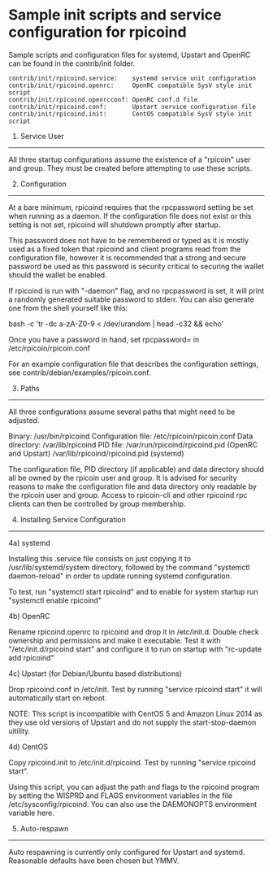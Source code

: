 Sample init scripts and service configuration for rpicoind
==========================================================

Sample scripts and configuration files for systemd, Upstart and OpenRC
can be found in the contrib/init folder.

    contrib/init/rpicoind.service:    systemd service unit configuration
    contrib/init/rpicoind.openrc:     OpenRC compatible SysV style init script
    contrib/init/rpicoind.openrcconf: OpenRC conf.d file
    contrib/init/rpicoind.conf:       Upstart service configuration file
    contrib/init/rpicoind.init:       CentOS compatible SysV style init script

1. Service User
---------------------------------

All three startup configurations assume the existence of a "rpicoin" user
and group.  They must be created before attempting to use these scripts.

2. Configuration
---------------------------------

At a bare minimum, rpicoind requires that the rpcpassword setting be set
when running as a daemon.  If the configuration file does not exist or this
setting is not set, rpicoind will shutdown promptly after startup.

This password does not have to be remembered or typed as it is mostly used
as a fixed token that rpicoind and client programs read from the configuration
file, however it is recommended that a strong and secure password be used
as this password is security critical to securing the wallet should the
wallet be enabled.

If rpicoind is run with "-daemon" flag, and no rpcpassword is set, it will
print a randomly generated suitable password to stderr.  You can also
generate one from the shell yourself like this:

bash -c 'tr -dc a-zA-Z0-9 < /dev/urandom | head -c32 && echo'

Once you have a password in hand, set rpcpassword= in /etc/rpicoin/rpicoin.conf

For an example configuration file that describes the configuration settings,
see contrib/debian/examples/rpicoin.conf.

3. Paths
---------------------------------

All three configurations assume several paths that might need to be adjusted.

Binary:              /usr/bin/rpicoind
Configuration file:  /etc/rpicoin/rpicoin.conf
Data directory:      /var/lib/rpicoind
PID file:            /var/run/rpicoind/rpicoind.pid (OpenRC and Upstart)
                     /var/lib/rpicoind/rpicoind.pid (systemd)

The configuration file, PID directory (if applicable) and data directory
should all be owned by the rpicoin user and group.  It is advised for security
reasons to make the configuration file and data directory only readable by the
rpicoin user and group.  Access to rpicoin-cli and other rpicoind rpc clients
can then be controlled by group membership.

4. Installing Service Configuration
-----------------------------------

4a) systemd

Installing this .service file consists on just copying it to
/usr/lib/systemd/system directory, followed by the command
"systemctl daemon-reload" in order to update running systemd configuration.

To test, run "systemctl start rpicoind" and to enable for system startup run
"systemctl enable rpicoind"

4b) OpenRC

Rename rpicoind.openrc to rpicoind and drop it in /etc/init.d.  Double
check ownership and permissions and make it executable.  Test it with
"/etc/init.d/rpicoind start" and configure it to run on startup with
"rc-update add rpicoind"

4c) Upstart (for Debian/Ubuntu based distributions)

Drop rpicoind.conf in /etc/init.  Test by running "service rpicoind start"
it will automatically start on reboot.

NOTE: This script is incompatible with CentOS 5 and Amazon Linux 2014 as they
use old versions of Upstart and do not supply the start-stop-daemon uitility.

4d) CentOS

Copy rpicoind.init to /etc/init.d/rpicoind. Test by running "service rpicoind start".

Using this script, you can adjust the path and flags to the rpicoind program by
setting the WISPRD and FLAGS environment variables in the file
/etc/sysconfig/rpicoind. You can also use the DAEMONOPTS environment variable here.

5. Auto-respawn
-----------------------------------

Auto respawning is currently only configured for Upstart and systemd.
Reasonable defaults have been chosen but YMMV.
